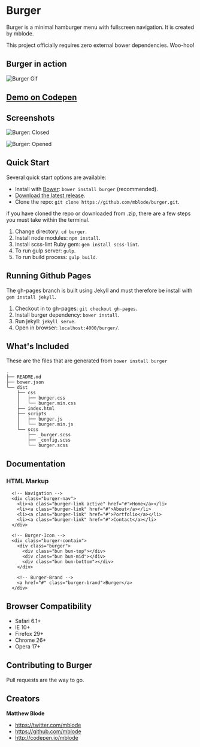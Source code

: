 # Burger
Burger is a minimal hamburger menu with fullscreen navigation. It is created by mblode.

This project officially requires zero external bower dependencies. Woo-hoo!

## Burger in action
![Burger Gif](http://i.imgur.com/spSuHHZ.gif)

## [Demo on Codepen](http://codepen.io/mblode/pen/qEGWwB)

## Screenshots
![Burger: Closed](http://i.imgur.com/eElVkQI.png)

![Burger: Opened](http://i.imgur.com/tI0ZeNw.png)

## Quick Start
Several quick start options are available:

- Install with [Bower](http://bower.io): `bower install burger` (recommended).
- [Download the latest release](https://github.com/mblode/burger/archive/master.zip).
- Clone the repo: `git clone https://github.com/mblode/burger.git`.

if you have cloned the repo or downloaded from .zip, there are a few steps you must take within the terminal.

1. Change directory: `cd burger`.
2. Install node modules: `npm install`.
3. Install scss-lint Ruby gem: `gem install scss-lint`.
4. To run gulp server: `gulp`.
5. To run build process: `gulp build`.

## Running Github Pages
The gh-pages branch is built using Jekyll and must therefore be install with `gem install jekyll`.

1. Checkout in to gh-pages: `git checkout gh-pages`.
2. Install burger dependency: `bower install`.
3. Run jekyll: `jekyll serve`.
4. Open in browser: `localhost:4000/burger/`.


## What's Included
These are the files that are generated from `bower install burger`

```
.
├── README.md
├── bower.json
└── dist
    ├── css
    │   ├── burger.css
    │   └── burger.min.css
    ├── index.html
    ├── scripts
    │   ├── burger.js
    │   └── burger.min.js
    └── scss
        ├── _burger.scss
        ├── _config.scss
        └── burger.scss
```

## Documentation
### HTML Markup
```
  <!-- Navigation -->
  <div class="burger-nav">
    <li><a class="burger-link active" href="#">Home</a></li>
    <li><a class="burger-link" href="#">About</a></li>
    <li><a class="burger-link" href="#">Portfolio</a></li>
    <li><a class="burger-link" href="#">Contact</a></li>
  </div>

  <!-- Burger-Icon -->
  <div class="burger-contain">
    <div class="burger">
      <div class="bun bun-top"></div>
      <div class="bun bun-mid"></div>
      <div class="bun bun-bottom"></div>
    </div>

    <!-- Burger-Brand -->
    <a href="#" class="burger-brand">Burger</a>
  </div>
```

## Browser Compatibility
* Safari 6.1+
* IE 10+
* Firefox 29+
* Chrome 26+
* Opera 17+

## Contributing to Burger

Pull requests are the way to go.


## Creators

**Matthew Blode**
- <https://twitter.com/mblode>
- <https://github.com/mblode>
- <http://codepen.io/mblode>
